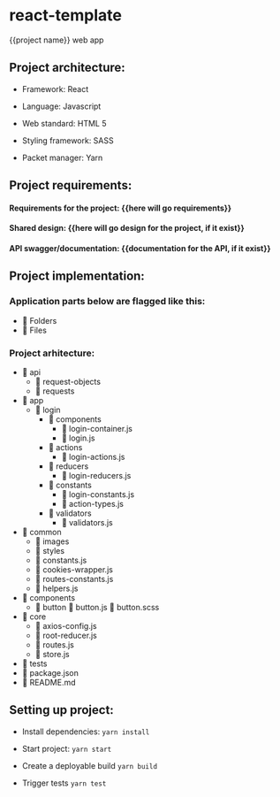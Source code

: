 # react-template

{{project name}} web app

## Project architecture:

* Framework: React

* Language: Javascript

* Web standard: HTML 5

* Styling framework: SASS

* Packet manager: Yarn

## Project requirements:

#### Requirements for the project: {{here will go requirements}}

#### Shared design: {{here will go design for the project, if it exist}}

#### API swagger/documentation: {{documentation for the API, if it exist}}

## Project implementation:

### Application parts below are flagged like this:

* 📒 Folders
* 📑 Files

### Project arhitecture:

* 📒 api
  * 📒 request-objects
  * 📒 requests
* 📒 app
  * 📒 login
    * 📒 components
      * 📑 login-container.js
      * 📑 login.js
    * 📒 actions
      * 📑 login-actions.js
    * 📒 reducers
      * 📑 login-reducers.js
    * 📒 constants
      * 📑 login-constants.js
      * 📑 action-types.js
    * 📒 validators
      * 📑 validators.js
* 📒 common
    * 📒 images
    * 📒 styles
    * 📑 constants.js
    * 📑 cookies-wrapper.js
    * 📑 routes-constants.js
    * 📑 helpers.js
* 📒 components
    * 📒 button
    📑 button.js
    📑 button.scss
* 📒 core
    * 📑 axios-config.js
    * 📑 root-reducer.js
    * 📑 routes.js
    * 📑 store.js
* 📒 tests
* 📑 package.json
* 📑 README.md

## Setting up project:

* Install dependencies:
  `yarn install`

* Start project:
  `yarn start`

* Create a deployable build
  `yarn build`

* Trigger tests
  `yarn test`
